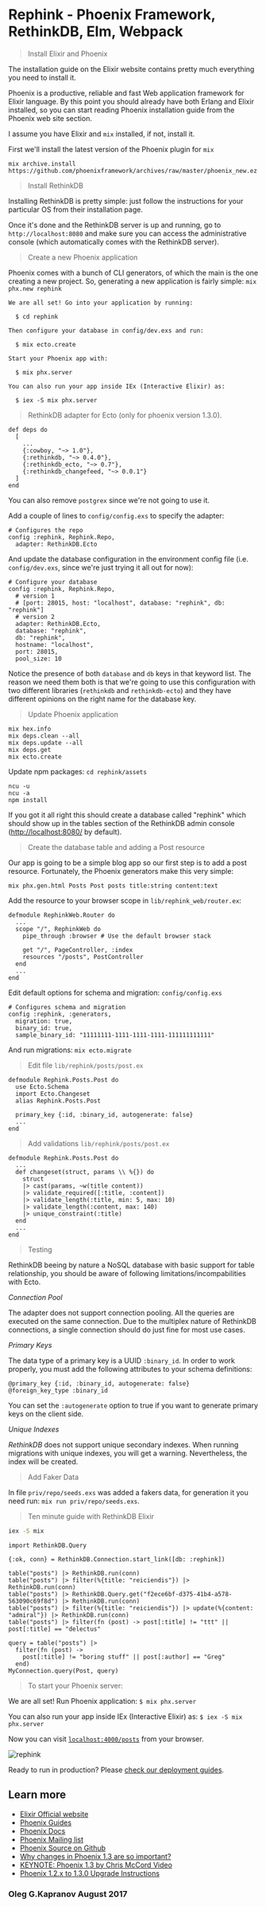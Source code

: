 # Rephink - Phoenix Framework, RethinkDB, Elm, Webpack

> Install Elixir and Phoenix

The installation guide on the Elixir website contains pretty much
everything you need to install it.

Phoenix is a productive, reliable and fast Web application framework
for Elixir language. By this point you should already have both Erlang
and Elixir installed, so you can start reading Phoenix installation guide
from the Phoenix web site section.

I assume you have Elixir and ``mix`` installed, if not, install it.

First we'll install the latest version of the Phoenix plugin for ``mix``

```
mix archive.install https://github.com/phoenixframework/archives/raw/master/phoenix_new.ez
```

> Install RethinkDB

Installing RethinkDB is pretty simple: just follow the instructions for
your particular OS from their installation page.

Once it's done and the RethinkDB server is up and running, go to
``http://localhost:8080`` and make sure you can access the
administrative console (which automatically comes with the RethinkDB
server).

> Create a new Phoenix application

Phoenix comes with a bunch of CLI generators, of which the main is the
one creating a new project. So, generating a new application is fairly
simple: ``mix phx.new rephink``

```
We are all set! Go into your application by running:

  $ cd rephink

Then configure your database in config/dev.exs and run:

  $ mix ecto.create

Start your Phoenix app with:

  $ mix phx.server

You can also run your app inside IEx (Interactive Elixir) as:

  $ iex -S mix phx.server
```

> RethinkDB adapter for Ecto (only for phoenix version 1.3.0).

```
def deps do
  [
    ...
    {:cowboy, "~> 1.0"},
    {:rethinkdb, "~> 0.4.0"},
    {:rethinkdb_ecto, "~> 0.7"},
    {:rethinkdb_changefeed, "~> 0.0.1"}
  ]
end
```

You can also remove ``postgrex`` since we're not going to use it.

Add a couple of lines to ``config/config.exs`` to specify the adapter:

```
# Configures the repo
config :rephink, Rephink.Repo,
  adapter: RethinkDB.Ecto
```

And update the database configuration in the environment config file
(i.e. ``config/dev.exs``, since we're just trying it all out for now):

```
# Configure your database
config :rephink, Rephink.Repo,
  # version 1
  # [port: 28015, host: "localhost", database: "rephink", db: "rephink"]
  # version 2
  adapter: RethinkDB.Ecto,
  database: "rephink",
  db: "rephink",
  hostname: "localhost",
  port: 28015,
  pool_size: 10
```

Notice the presence of both ``database`` and ``db`` keys in that keyword
list. The reason we need them both is that we're going to use this
configuration with two different libraries (``rethinkdb`` and
``rethinkdb-ecto``) and they have different opinions on the right name
for the database key.

> Update Phoenix application

```
mix hex.info
mix deps.clean --all
mix deps.update --all
mix deps.get
mix ecto.create
```

Update npm packages: ``cd rephink/assets``

```
ncu -u
ncu -a
npm install
```

If you got it all right this should create a database called "rephink"
which should show up in the tables section of the RethinkDB admin
console ([http://localhost:8080/](http://localhost:8080/) by default).

> Create the database table and adding a Post resource

Our app is going to be a simple blog app so our first step is to add a
post resource. Fortunately, the Phoenix generators make this very
simple:

```
mix phx.gen.html Posts Post posts title:string content:text
```

Add the resource to your browser scope in ``lib/rephink_web/router.ex``:

```
defmodule RephinkWeb.Router do
  ...
  scope "/", RephinkWeb do
    pipe_through :browser # Use the default browser stack

    get "/", PageController, :index
    resources "/posts", PostController
  end
  ...
end
```

Edit default options for schema and migration: ``config/config.exs``

```
# Configures schema and migration
config :rephink, :generators,
  migration: true,
  binary_id: true,
  sample_binary_id: "11111111-1111-1111-1111-111111111111"
```

And run migrations: ``mix ecto.migrate``

> Edit file ``lib/rephink/posts/post.ex``

```
defmodule Rephink.Posts.Post do
  use Ecto.Schema
  import Ecto.Changeset
  alias Rephink.Posts.Post

  primary_key {:id, :binary_id, autogenerate: false}
  ...
end
```

> Add validations ``lib/rephink/posts/post.ex``

```
defmodule Rephink.Posts.Post do
  ...
  def changeset(struct, params \\ %{}) do
    struct
    |> cast(params, ~w(title content))
    |> validate_required([:title, :content])
    |> validate_length(:title, min: 5, max: 10)
    |> validate_length(:content, max: 140)
    |> unique_constraint(:title)
  end
  ...
end
```

> Testing

RethinkDB beeing by nature a NoSQL database with basic support for table
relationship, you should be aware of following limitations/incompabilities
with Ecto.

*Connection Pool*

The adapter does not support connection pooling. All the queries are
executed on the same connection. Due to the multiplex nature of
RethinkDB connections, a single connection should do just fine for most
use cases.

*Primary Keys*

The data type of a primary key is a UUID ``:binary_id``. In order to
work properly, you must add the following attributes to your schema
definitions:

```
@primary_key {:id, :binary_id, autogenerate: false}
@foreign_key_type :binary_id
```

You can set the ``:autogenerate`` option to true if you want to generate
primary keys on the client side.

*Unique Indexes*

*RethinkDB* does not support unique secondary indexes. When running
migrations with unique indexes, you will get a warning. Nevertheless,
the index will be created.

> Add Faker Data

In file ``priv/repo/seeds.exs`` was added a fakers data, for generation
it you need run: ``mix run priv/repo/seeds.exs``.

> Ten minute guide with RethinkDB Elixir


```bash
iex -S mix
```

```
import RethinkDB.Query

{:ok, conn} = RethinkDB.Connection.start_link([db: :rephink])

table("posts") |> RethinkDB.run(conn)
table("posts") |> filter(%{title: "reiciendis"}) |> RethinkDB.run(conn)
table("posts") |> RethinkDB.Query.get("f2ece6bf-d375-41b4-a578-563090c69f8d") |> RethinkDB.run(conn)
table("posts") |> filter(%{title: "reiciendis"}) |> update(%{content: "admiral"}) |> RethinkDB.run(conn)
table("posts") |> filter(fn (post) -> post[:title] != "ttt" || post[:title] == "delectus"

query = table("posts") |>
  filter(fn (post) ->
    post[:title] != "boring stuff" || post[:author] == "Greg"
  end)
MyConnection.query(Post, query)
```

> To start your Phoenix server:

We are all set! Run Phoenix application: ``$ mix phx.server``

You can also run your app inside IEx (Interactive Elixir) as:
``$ iex -S mix phx.server``


Now you can visit [`localhost:4000/posts`](http://localhost:4000/posts) from your browser.

![rephink](/assets/static/images/rethinkdb.png "rephink")

Ready to run in production? Please [check our deployment guides](http://www.phoenixframework.org/docs/deployment).

## Learn more

  * [Elixir Official website][1]
  * [Phoenix Guides][2]
  * [Phoenix Docs][3]
  * [Phoenix Mailing list][4]
  * [Phoenix Source on Github][5]
  * [Why changes in Phoenix 1.3 are so important?][6]
  * [KEYNOTE: Phoenix 1.3 by Chris McCord Video][7]
  * [Phoenix 1.2.x to 1.3.0 Upgrade Instructions][8]

### Oleg G.Kapranov August 2017

[1]: http://www.phoenixframework.org/
[2]: http://phoenixframework.org/docs/overview
[3]: https://hexdocs.pm/phoenix
[4]: http://groups.google.com/group/phoenix-talk
[5]: https://github.com/phoenixframework/phoenix
[6]: https://medium.com/wemake-services/why-changes-in-phoenix-1-3-are-so-important-2d50c9bdabb9
[7]: https://www.youtube.com/watch?v=tMO28ar0lW8
[8]: https://gist.github.com/chrismccord/71ab10d433c98b714b75c886eff17357
